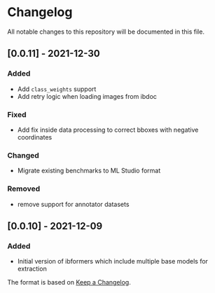 # Changelog

All notable changes to this repository will be documented in this file.

## [0.0.11] - 2021-12-30
### Added
- Add `class_weights` support
- Add retry logic when loading images from ibdoc
### Fixed
- Add fix inside data processing to correct bboxes with negative coordinates
### Changed
- Migrate existing benchmarks to ML Studio format
### Removed
- remove support for annotator datasets

## [0.0.10] - 2021-12-09
### Added
- Initial version of ibformers which include multiple base models for extraction


The format is based on [Keep a Changelog](http://keepachangelog.com/en/1.0.0/).
